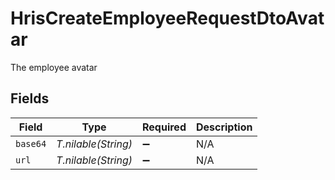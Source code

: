 # HrisCreateEmployeeRequestDtoAvatar

The employee avatar


## Fields

| Field               | Type                | Required            | Description         |
| ------------------- | ------------------- | ------------------- | ------------------- |
| `base64`            | *T.nilable(String)* | :heavy_minus_sign:  | N/A                 |
| `url`               | *T.nilable(String)* | :heavy_minus_sign:  | N/A                 |